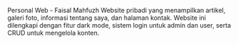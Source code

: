 Personal Web - Faisal Mahfuzh
Website pribadi yang menampilkan artikel, galeri foto, informasi tentang saya, dan halaman kontak. Website ini dilengkapi dengan fitur dark mode, sistem login untuk admin dan user, serta CRUD untuk mengelola konten.
